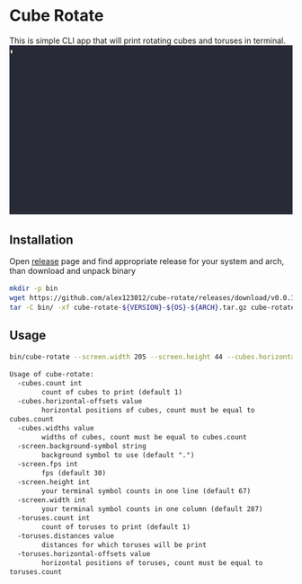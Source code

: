 # Cube Rotate
This is simple CLI app that will print rotating cubes and toruses in terminal.
![Screencast](.github/screencast.gif)
## Installation
Open [release](https://github.com/alex123012/cube-rotate/releases) page and find appropriate release for your system and arch, than download and unpack binary
```bash
mkdir -p bin
wget https://github.com/alex123012/cube-rotate/releases/download/v0.0.1/cube-rotate-${VERSION}-${OS}-${ARCH}.tar.gz
tar -C bin/ -xf cube-rotate-${VERSION}-${OS}-${ARCH}.tar.gz cube-rotate
```

## Usage
```bash
bin/cube-rotate --screen.width 205 --screen.height 44 --cubes.horizontal-offsets -50 --toruses.horizontal-offsets 50 --screen.background-symbol '.' --cubes.count 1 --toruses.count 1 --toruses.distances 10 --screen.fps 100
```
```text
Usage of cube-rotate:
  -cubes.count int
    	count of cubes to print (default 1)
  -cubes.horizontal-offsets value
    	horizontal positions of cubes, count must be equal to cubes.count
  -cubes.widths value
    	widths of cubes, count must be equal to cubes.count
  -screen.background-symbol string
    	background symbol to use (default ".")
  -screen.fps int
    	fps (default 30)
  -screen.height int
    	your terminal symbol counts in one line (default 67)
  -screen.width int
    	your terminal symbol counts in one column (default 287)
  -toruses.count int
    	count of toruses to print (default 1)
  -toruses.distances value
    	distances for which toruses will be print
  -toruses.horizontal-offsets value
    	horizontal positions of toruses, count must be equal to toruses.count
```